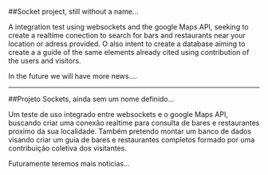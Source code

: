 ##Socket project, still without a name...

  A integration test using websockets and the google Maps API, seeking to create a realtime conection to search for bars and restaurants near your location or adress provided. O also intent to create a database aiming to create a a guide of the same elements already cited using contribution of the users and visitors.

In the future we will have more news....

--------------------------------------------------------------------------------------------------------------------------

##Projeto Sockets, ainda sem um nome definido...

  Um teste de uso integrado entre websockets e o google Maps API, buscando criar uma conexão realtime para consulta de bares e restaurantes proximo da sua localidade. Também pretendo montar um banco de dados visando criar um guia de bares e restaurantes completos formado por uma contribuição coletiva dos visitantes.

Futuramente teremos mais noticias...

